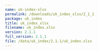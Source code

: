 ```yaml
---
name: uk-index-xlsx
permalink: /downloads/uk_index_xlsx/2_1_1
package: uk_index
title: uk_index_xlsx
filename: uk_index.xlsx
version: 2.1.1
full_version: 2.1.1
file: /data/uk_index/2.1.1/uk_index.xlsx
---
```

